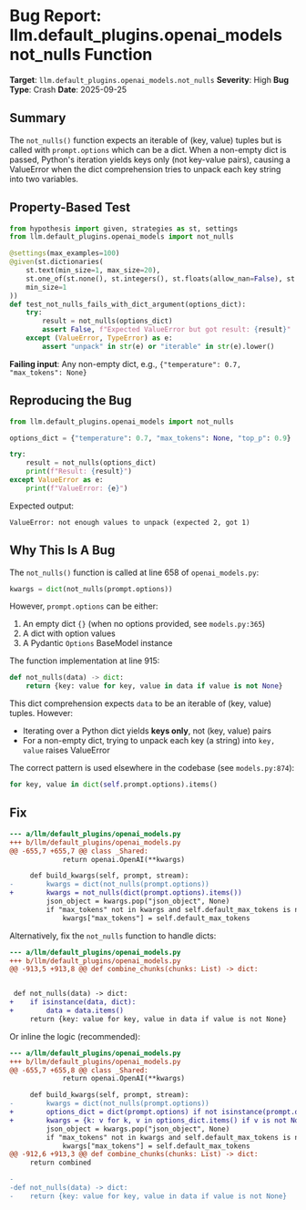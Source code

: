 # Bug Report: llm.default_plugins.openai_models not_nulls Function

**Target**: `llm.default_plugins.openai_models.not_nulls`
**Severity**: High
**Bug Type**: Crash
**Date**: 2025-09-25

## Summary

The `not_nulls()` function expects an iterable of (key, value) tuples but is called with `prompt.options` which can be a dict. When a non-empty dict is passed, Python's iteration yields keys only (not key-value pairs), causing a ValueError when the dict comprehension tries to unpack each key string into two variables.

## Property-Based Test

```python
from hypothesis import given, strategies as st, settings
from llm.default_plugins.openai_models import not_nulls

@settings(max_examples=100)
@given(st.dictionaries(
    st.text(min_size=1, max_size=20),
    st.one_of(st.none(), st.integers(), st.floats(allow_nan=False), st.text()),
    min_size=1
))
def test_not_nulls_fails_with_dict_argument(options_dict):
    try:
        result = not_nulls(options_dict)
        assert False, f"Expected ValueError but got result: {result}"
    except (ValueError, TypeError) as e:
        assert "unpack" in str(e) or "iterable" in str(e).lower()
```

**Failing input**: Any non-empty dict, e.g., `{"temperature": 0.7, "max_tokens": None}`

## Reproducing the Bug

```python
from llm.default_plugins.openai_models import not_nulls

options_dict = {"temperature": 0.7, "max_tokens": None, "top_p": 0.9}

try:
    result = not_nulls(options_dict)
    print(f"Result: {result}")
except ValueError as e:
    print(f"ValueError: {e}")
```

Expected output:
```
ValueError: not enough values to unpack (expected 2, got 1)
```

## Why This Is A Bug

The `not_nulls()` function is called at line 658 of `openai_models.py`:

```python
kwargs = dict(not_nulls(prompt.options))
```

However, `prompt.options` can be either:
1. An empty dict `{}` (when no options provided, see `models.py:365`)
2. A dict with option values
3. A Pydantic `Options` BaseModel instance

The function implementation at line 915:
```python
def not_nulls(data) -> dict:
    return {key: value for key, value in data if value is not None}
```

This dict comprehension expects `data` to be an iterable of (key, value) tuples. However:
- Iterating over a Python dict yields **keys only**, not (key, value) pairs
- For a non-empty dict, trying to unpack each key (a string) into `key, value` raises ValueError

The correct pattern is used elsewhere in the codebase (see `models.py:874`):
```python
for key, value in dict(self.prompt.options).items()
```

## Fix

```diff
--- a/llm/default_plugins/openai_models.py
+++ b/llm/default_plugins/openai_models.py
@@ -655,7 +655,7 @@ class _Shared:
             return openai.OpenAI(**kwargs)

     def build_kwargs(self, prompt, stream):
-        kwargs = dict(not_nulls(prompt.options))
+        kwargs = not_nulls(dict(prompt.options).items())
         json_object = kwargs.pop("json_object", None)
         if "max_tokens" not in kwargs and self.default_max_tokens is not None:
             kwargs["max_tokens"] = self.default_max_tokens
```

Alternatively, fix the `not_nulls` function to handle dicts:

```diff
--- a/llm/default_plugins/openai_models.py
+++ b/llm/default_plugins/openai_models.py
@@ -913,5 +913,8 @@ def combine_chunks(chunks: List) -> dict:


 def not_nulls(data) -> dict:
+    if isinstance(data, dict):
+        data = data.items()
     return {key: value for key, value in data if value is not None}
```

Or inline the logic (recommended):

```diff
--- a/llm/default_plugins/openai_models.py
+++ b/llm/default_plugins/openai_models.py
@@ -655,7 +655,8 @@ class _Shared:
             return openai.OpenAI(**kwargs)

     def build_kwargs(self, prompt, stream):
-        kwargs = dict(not_nulls(prompt.options))
+        options_dict = dict(prompt.options) if not isinstance(prompt.options, dict) else prompt.options
+        kwargs = {k: v for k, v in options_dict.items() if v is not None}
         json_object = kwargs.pop("json_object", None)
         if "max_tokens" not in kwargs and self.default_max_tokens is not None:
             kwargs["max_tokens"] = self.default_max_tokens
@@ -912,6 +913,3 @@ def combine_chunks(chunks: List) -> dict:
     return combined

-
-def not_nulls(data) -> dict:
-    return {key: value for key, value in data if value is not None}
```